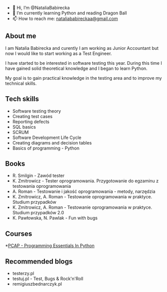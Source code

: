 - 👋 Hi, I’m @NataliaBabirecka
- 🌱 I’m currently learning Python and reading Dragon Ball
- 📫 How to reach me: nataliababireckaa@gmail.com

## About me

I am Natalia Babirecka and curently I am working as Junior Accountant but now I would like to start working as a Test Engineer.

I have started to be interested in software testing this year. 
During this time I have gained solid theoretical knowledge and I began to learn Python. 

My goal is to gain practical knowledge in the testing area and to improve my technical skills.


## Tech skills

* Software testing theory
* Creating test cases
* Reporting defects
* SQL basics
* SCRUM
* Software Development Life Cycle
* Creating diagrams and decision tables
* Basics of programming - Python


## Books
* R. Smilgin - Zawód tester
* K. Zmitrowicz - Tester oprogramowania. Przygotowanie do egzaminu z testowania oprogramowania	
* A. Roman - Testowanie i jakość oprogramowania - metody, narzędzia
* K. Zmitrowicz, A. Roman -  Testowanie oprogramowania w praktyce. Studium przypadków
* K. Zmitrowicz, A. Roman - Testowanie oprogramowania w praktyce. Studium przypadków 2.0
* K. Pawłowska, N. Pawlak - Fun with bugs


## Courses
*[PCAP - Programming Essentials In Python](https://fundacja.it/dobra_praca_it/)


## Recommended blogs
* testerzy.pl
* testuj.pl - Test, Bugs & Rock'n'Roll
* remigiuszbednarczyk.pl

